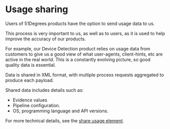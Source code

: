 # Usage sharing

Users of 51Degrees products have the option to send usage data to us.

This process is very important to us, as well as to users, as it is
used to help improve the accuracy of our products.

For example, our Device Detection product relies on usage data from
customers to give us a good view of what user-agents, client-hints, etc
are active in the real world.
This is a constantly evolving picture, so good quality data is
essential.

Data is shared in XML format, with multiple process requests aggregated
to produce each payload.

Shared data includes details such as:
- Evidence values
- Pipeline configuration.
- OS, programming language and API versions.

For more technical details, see the
[share usage element](../pipeline-elements/usage-sharing-element.md).

